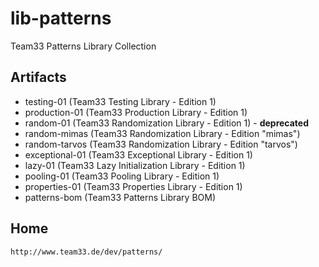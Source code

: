 # lib-patterns
Team33 Patterns Library Collection

## Artifacts

* testing-01 (Team33 Testing Library - Edition 1)
* production-01 (Team33 Production Library - Edition 1)
* random-01 (Team33 Randomization Library - Edition 1) - **deprecated**
* random-mimas (Team33 Randomization Library - Edition "mimas")
* random-tarvos (Team33 Randomization Library - Edition "tarvos")
* exceptional-01 (Team33 Exceptional Library - Edition 1)
* lazy-01 (Team33 Lazy Initialization Library - Edition 1)
* pooling-01 (Team33 Pooling Library - Edition 1)
* properties-01 (Team33 Properties Library - Edition 1)
* patterns-bom (Team33 Patterns Library BOM)

## Home

    http://www.team33.de/dev/patterns/
